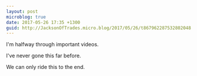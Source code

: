 ```yaml
---
layout: post
microblog: true
date: 2017-05-26 17:35 +1300
guid: http://JacksonOfTrades.micro.blog/2017/05/26/t867962287532802048.html
---
```

I'm halfway through important videos.

I've never gone this far before.

We can only ride this to the end.

